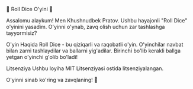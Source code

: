 🎲 Roll Dice O'yini 🎲

Assalomu alaykum! Men Khushnudbek Pratov. Ushbu hayajonli "Roll Dice" o'yinini yasadim. O'yinni o'ynab, zavq olish uchun zar tashlashga tayyormisiz?

O'yin Haqida
Roll Dice - bu qiziqarli va raqobatli o'yin. O'yinchilar navbat bilan zarni tashlaydilar va ballarni yig'adilar. Birinchi bo'lib kerakli ballga yetgan o'yinchi g'olib bo'ladi!

Litsenziya
Ushbu loyiha MIT Litsenziyasi ostida litsenziyalangan.

O'yinni sinab ko'ring va zavqlaning! 🎉